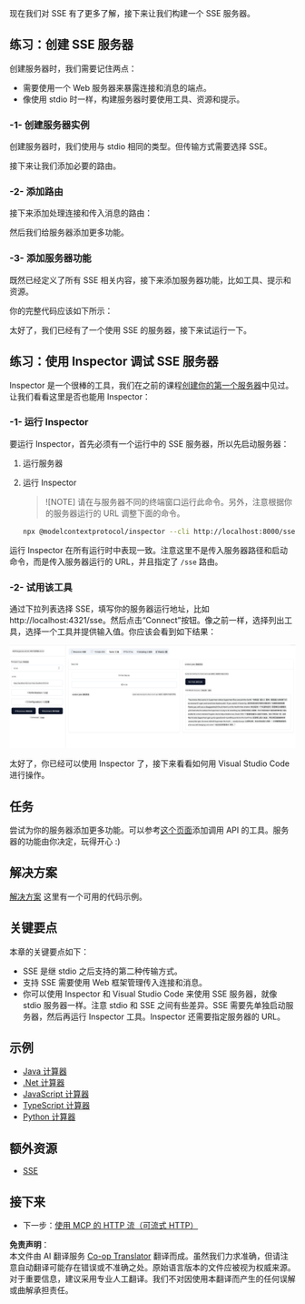 <!--
CO_OP_TRANSLATOR_METADATA:
{
  "original_hash": "1681ca3633aeb49ee03766abdbb94a93",
  "translation_date": "2025-06-17T21:56:41+00:00",
  "source_file": "03-GettingStarted/05-sse-server/README.md",
  "language_code": "zh"
}
-->
现在我们对 SSE 有了更多了解，接下来让我们构建一个 SSE 服务器。

## 练习：创建 SSE 服务器

创建服务器时，我们需要记住两点：

- 需要使用一个 Web 服务器来暴露连接和消息的端点。
- 像使用 stdio 时一样，构建服务器时要使用工具、资源和提示。

### -1- 创建服务器实例

创建服务器时，我们使用与 stdio 相同的类型。但传输方式需要选择 SSE。  

接下来让我们添加必要的路由。

### -2- 添加路由

接下来添加处理连接和传入消息的路由：  

然后我们给服务器添加更多功能。

### -3- 添加服务器功能

既然已经定义了所有 SSE 相关内容，接下来添加服务器功能，比如工具、提示和资源。  

你的完整代码应该如下所示：  

太好了，我们已经有了一个使用 SSE 的服务器，接下来试运行一下。

## 练习：使用 Inspector 调试 SSE 服务器

Inspector 是一个很棒的工具，我们在之前的课程[创建你的第一个服务器](/03-GettingStarted/01-first-server/README.md)中见过。让我们看看这里是否也能用 Inspector：

### -1- 运行 Inspector

要运行 Inspector，首先必须有一个运行中的 SSE 服务器，所以先启动服务器：

1. 运行服务器  

1. 运行 Inspector  

    > ![NOTE]
    > 请在与服务器不同的终端窗口运行此命令。另外，注意根据你的服务器运行的 URL 调整下面的命令。

    ```sh
    npx @modelcontextprotocol/inspector --cli http://localhost:8000/sse --method tools/list
    ```  

运行 Inspector 在所有运行时中表现一致。注意这里不是传入服务器路径和启动命令，而是传入服务器运行的 URL，并且指定了 `/sse` 路由。

### -2- 试用该工具

通过下拉列表选择 SSE，填写你的服务器运行地址，比如 http://localhost:4321/sse。然后点击“Connect”按钮。像之前一样，选择列出工具，选择一个工具并提供输入值。你应该会看到如下结果：

![SSE Server running in inspector](../../../../translated_images/sse-inspector.d86628cc597b8fae807a31d3d6837842f5f9ee1bcc6101013fa0c709c96029ad.zh.png)

太好了，你已经可以使用 Inspector 了，接下来看看如何用 Visual Studio Code 进行操作。

## 任务

尝试为你的服务器添加更多功能。可以参考[这个页面](https://api.chucknorris.io/)添加调用 API 的工具。服务器的功能由你决定，玩得开心 :)

## 解决方案

[解决方案](./solution/README.md) 这里有一个可用的代码示例。

## 关键要点

本章的关键要点如下：

- SSE 是继 stdio 之后支持的第二种传输方式。
- 支持 SSE 需要使用 Web 框架管理传入连接和消息。
- 你可以使用 Inspector 和 Visual Studio Code 来使用 SSE 服务器，就像 stdio 服务器一样。注意 stdio 和 SSE 之间有些差异。SSE 需要先单独启动服务器，然后再运行 Inspector 工具。Inspector 还需要指定服务器的 URL。

## 示例

- [Java 计算器](../samples/java/calculator/README.md)
- [.Net 计算器](../../../../03-GettingStarted/samples/csharp)
- [JavaScript 计算器](../samples/javascript/README.md)
- [TypeScript 计算器](../samples/typescript/README.md)
- [Python 计算器](../../../../03-GettingStarted/samples/python)

## 额外资源

- [SSE](https://developer.mozilla.org/en-US/docs/Web/API/Server-sent_events)

## 接下来

- 下一步：[使用 MCP 的 HTTP 流（可流式 HTTP）](/03-GettingStarted/06-http-streaming/README.md)

**免责声明**：  
本文件由 AI 翻译服务 [Co-op Translator](https://github.com/Azure/co-op-translator) 翻译而成。虽然我们力求准确，但请注意自动翻译可能存在错误或不准确之处。原始语言版本的文件应被视为权威来源。对于重要信息，建议采用专业人工翻译。我们不对因使用本翻译而产生的任何误解或曲解承担责任。